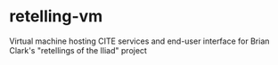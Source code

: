 # retelling-vm
Virtual machine hosting CITE services and end-user interface for Brian Clark's "retellings of the Iliad" project
